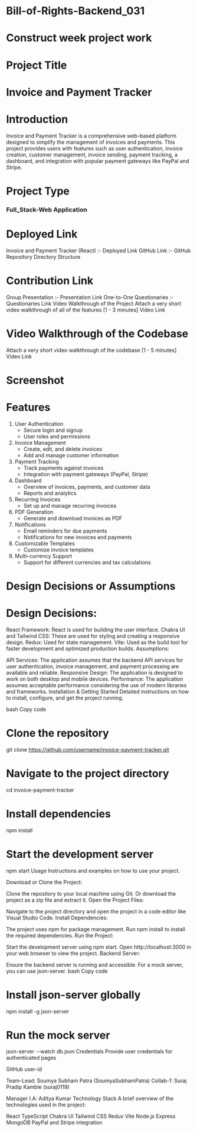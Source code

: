 # Bill-of-Rights-Backend_031
# Construct week project work

# Project Title
<h1>Invoice and Payment Tracker</h1>

# Introduction
<p>Invoice and Payment Tracker is a comprehensive web-based platform designed to simplify the management of invoices and payments. This project provides users with features such as user authentication, invoice creation, customer management, invoice sending, payment tracking, a dashboard, and integration with popular payment gateways like PayPal and Stripe.</p>

# Project Type
<h3>Full_Stack-Web Application</h3>

# Deployed Link
Invoice and Payment Tracker (React) :- Deployed Link
GitHub Link :- GitHub Repository
Directory Structure

# Contribution Link
Group Presentation :- Presentation Link
One-to-One Questionaries :- Questionaries Link
Video Walkthrough of the Project
Attach a very short video walkthrough of all of the features [1 - 3 minutes]
Video Link

# Video Walkthrough of the Codebase
Attach a very short video walkthrough of the codebase [1 - 5 minutes]
Video Link

# Screenshot


# Features
<ol>
  <li>User Authentication
    <ul>
      <li>Secure login and signup</li>
      <li>User roles and permissions</li>
    </ul>
  </li>
  <li>Invoice Management
    <ul>
      <li>Create, edit, and delete invoices</li>
      <li>Add and manage customer information</li>
    </ul>
  </li>
  <li>Payment Tracking
    <ul>
      <li>Track payments against invoices</li>
      <li>Integration with payment gateways (PayPal, Stripe)</li>
    </ul>
  </li>
  <li>Dashboard
    <ul>
      <li>Overview of invoices, payments, and customer data</li>
      <li>Reports and analytics</li>
    </ul>
  </li>
  <li>Recurring Invoices
    <ul>
      <li>Set up and manage recurring invoices</li>
    </ul>
  </li>
  <li>PDF Generation
    <ul>
      <li>Generate and download invoices as PDF</li>
    </ul>
  </li>
  <li>Notifications
    <ul>
      <li>Email reminders for due payments</li>
      <li>Notifications for new invoices and payments</li>
    </ul>
  </li>
  <li>Customizable Templates
    <ul>
      <li>Customize invoice templates</li>
    </ul>
  </li>
  <li>Multi-currency Support
    <ul>
      <li>Support for different currencies and tax calculations</li>
    </ul>
  </li>
</ol>

# Design Decisions or Assumptions
# Design Decisions:



 React Framework: React is used for building the user interface.
Chakra UI and Tailwind CSS: These are used for styling and creating a responsive design.
Redux: Used for state management.
Vite: Used as the build tool for faster development and optimized production builds.
Assumptions:

API Services: The application assumes that the backend API services for user authentication, invoice management, and payment processing are available and reliable.
Responsive Design: The application is designed to work on both desktop and mobile devices.
Performance: The application assumes acceptable performance considering the use of modern libraries and frameworks.
Installation & Getting Started
Detailed instructions on how to install, configure, and get the project running.

bash
Copy code
# Clone the repository
git clone https://github.com/username/invoice-payment-tracker.git

# Navigate to the project directory
cd invoice-payment-tracker

# Install dependencies
npm install

# Start the development server
npm start
Usage
Instructions and examples on how to use your project.

Download or Clone the Project:

Clone the repository to your local machine using Git.
Or download the project as a zip file and extract it.
Open the Project Files:

Navigate to the project directory and open the project in a code editor like Visual Studio Code.
Install Dependencies:

The project uses npm for package management. Run npm install to install the required dependencies.
Run the Project:

Start the development server using npm start.
Open http://localhost:3000 in your web browser to view the project.
Backend Server:

Ensure the backend server is running and accessible. For a mock server, you can use json-server.
bash
Copy code
# Install json-server globally
npm install -g json-server

# Run the mock server
json-server --watch db.json
Credentials
Provide user credentials for authenticated pages

GitHub user-id

Team-Lead: Soumya Subham Patra (SoumyaSubhamPatra)
Collab-1: Suraj Pradip Kamble (suraj0119)

Manager
I.A: Aditya Kumar
Technology Stack
A brief overview of the technologies used in the project:

React
TypeScript
Chakra UI
Tailwind CSS
Redux
Vite
Node.js
Express
MongoDB
PayPal and Stripe integration